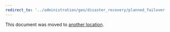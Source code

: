 ```yaml
---
redirect_to: '../administration/geo/disaster_recovery/planned_failover.md'
---
```


This document was moved to [another location](../administration/geo/disaster_recovery/planned_failover.md).
